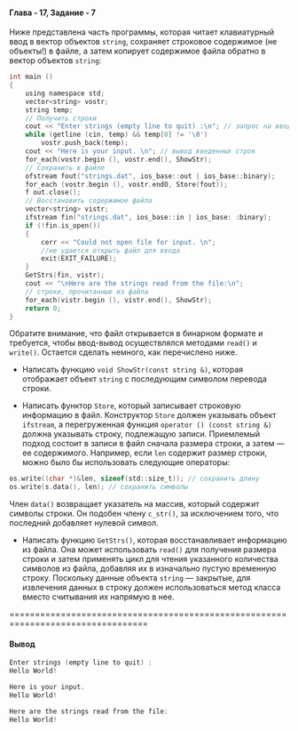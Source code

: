 #### Глава - 17, Задание - 7 ####

Ниже представлена часть программы, которая читает клавиатурный ввод в
вектор объектов ```string```, сохраняет строковое содержимое (не объекты!) в файле, а
затем копирует содержимое файла обратно в вектор объектов ```string```:

```objectivec
int main () 
{ 
	using namespace std;
	vector<string> vostr;
	string temp;
	// Получить строки
	cout << "Enter strings (empty line to quit) :\n"; // запрос на ввод строк
	while (getline (cin, temp) && temp[0] != '\0')
		vostr.push_back(temp); 
	cout << "Here is your input. \n"; // вывод введенных строк 
	for_each(vostr.begin (), vostr.end(), ShowStr); 
	// Сохранить в файле 
	ofstream fout("strings.dat", ios_base::out | ios_base::binary); 
	for_each (vostr.begin (), vostr.endO, Store(fout)); 
	f out.close(); 
	// Восстановить содержимое файла 
	vector<string> vistr; 
	ifstream fin("strings.dat", ios_base::in | ios_base: :binary); 
	if (!fin.is_open()) 
	{
		cerr << "Could not open file for input. \n";
		//не удается открыть файл для ввода
		exit(EXIT_FAILURE);
	}
	GetStrs(fin, vistr);
	cout << "\nHere are the strings read from the file:\n";
	// строки, прочитанные из файла
	for_each(vistr.begin (), vistr.end(), ShowStr);
	return 0;
}
```

Обратите внимание, что файл открывается в бинарном формате и требуется,
чтобы ввод-вывод осуществлялся методами ```read()``` и ```write()```. Остается сделать
немного, как перечислено ниже.

* Написать функцию ```void ShowStr(const string &)```, которая отображает
объект ```string``` с последующим символом перевода строки.

* Написать функтор ```Store```, который записывает строковую информацию в
файл. Конструктор ```Store``` должен указывать объект ```ifstream```, а
перегруженная функция ```operator () (const string &)``` должна указывать строку,
подлежащую записи. Приемлемый подход состоит в записи в файл сначала размера
строки, а затем — ее содержимого. Например, если ```len``` содержит размер
строки, можно было бы использовать следующие операторы:

```objectivec
os.write((char *)&len, sizeof(std::size_t)); // сохранить длину
os.write(s.data(), len); // сохранить символы
```

Член ```data()``` возвращает указатель на массив, который содержит символы
строки. Он подобен члену ```c_str()```, за исключением того, что последний
добавляет нулевой символ.

* Написать функцию ```GetStrs()```, которая восстанавливает информацию из
файла. Она может использовать ```read()``` для получения размера строки и
затем применять цикл для чтения указанного количества символов из файла,
добавляя их в изначально пустую временную строку. Поскольку данные
объекта ```string``` — закрытые, для извлечения данных в строку должен
использоваться метод класса вместо считывания их напрямую в нее.

=================================================================================
#### Вывод ####
```objectivec
Enter strings (empty line to quit) :
Hello World!

Here is your input.
Hello World!

Here are the strings read from the file:
Hello World!
```